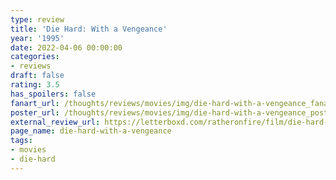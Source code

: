 ```yaml
---
type: review
title: 'Die Hard: With a Vengeance'
year: '1995'
date: 2022-04-06 00:00:00
categories:
- reviews
draft: false
rating: 3.5
has_spoilers: false
fanart_url: /thoughts/reviews/movies/img/die-hard-with-a-vengeance_fanart.png
poster_url: /thoughts/reviews/movies/img/die-hard-with-a-vengeance_poster.png
external_review_url: https://letterboxd.com/ratheronfire/film/die-hard-with-a-vengeance/
page_name: die-hard-with-a-vengeance
tags:
- movies
- die-hard
---
```


